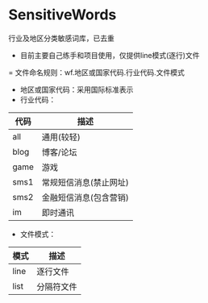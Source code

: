 # SensitiveWords
行业及地区分类敏感词库，已去重
- 目前主要自己练手和项目使用，仅提供line模式(逐行)文件

= 文件命名规则：wf.地区或国家代码.行业代码.文件模式

- 地区或国家代码：采用国际标准表示
- 行业代码：

| 代码     | 描述 |
|-----------|-----|
| all    | 通用(较轻)  | 
| blog    | 博客/论坛  | 
| game    | 游戏  | 
| sms1    | 常规短信消息(禁止网址)  | 
| sms2    | 金融短信消息(包含营销)  | 
| im    | 即时通讯  | 

- 文件模式：

| 模式     | 描述 |
|-----------|-----|
| line    | 逐行文件  | 
| list    | 分隔符文件  | 
